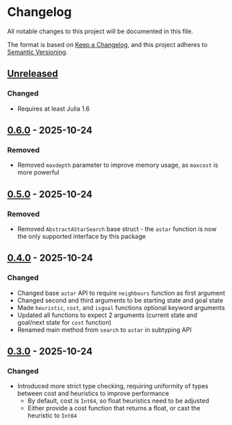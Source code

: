 # Changelog
All notable changes to this project will be documented in this file.

The format is based on [Keep a Changelog](https://keepachangelog.com/en/1.0.0/),
and this project adheres to [Semantic Versioning](https://semver.org/spec/v2.0.0.html).

## [Unreleased]
### Changed
- Requires at least Julia 1.6

## [0.6.0] - 2025-10-24
### Removed
- Removed `maxdepth` parameter to improve memory usage, as `maxcost` is more powerful

## [0.5.0] - 2025-10-24
### Removed
- Removed `AbstractAStarSearch` base struct - the `astar` function is now the only supported interface by this package

## [0.4.0] - 2025-10-24
### Changed
- Changed base `astar` API to require `neighbours` function as first argument
- Changed second and third arguments to be starting state and goal state
- Made `heuristic`, `cost`, and `isgoal` functions optional keyword arguments
- Updated all functions to expect 2 arguments (current state and goal/next state for `cost` function)
- Renamed main method from `search` to `astar` in subtyping API

## [0.3.0] - 2025-10-24
### Changed
- Introduced more strict type checking, requiring uniformity of types between cost and heuristics to improve performance
  - By default, cost is `Int64`, so float heuristics need to be adjusted
  - Either provide a cost function that returns a float, or cast the heuristic to `Int64`

[Unreleased]: https://github.com/PaoloSarti/AStarSearch.jl/compare/v0.6.0...HEAD
[0.6.0]: https://github.com/PaoloSarti/AStarSearch.jl/compare/v0.5.0...v0.6.0
[0.5.0]: https://github.com/PaoloSarti/AStarSearch.jl/compare/v0.4.0...v0.5.0
[0.4.0]: https://github.com/PaoloSarti/AStarSearch.jl/compare/v0.3.0...v0.4.0
[0.3.0]: https://github.com/PaoloSarti/AStarSearch.jl/releases/tag/v0.3.0